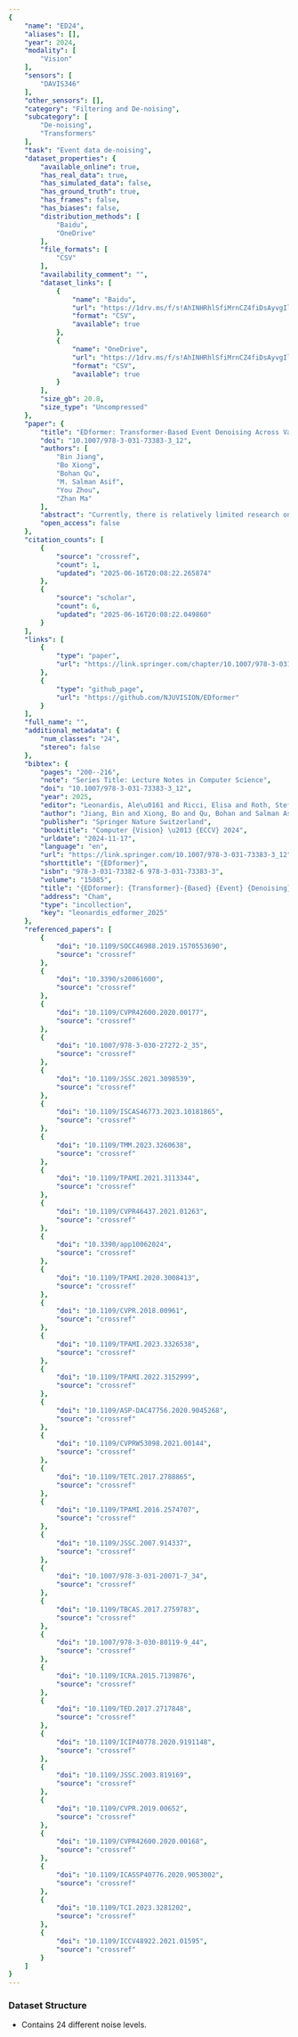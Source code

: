```yaml
---
{
    "name": "ED24",
    "aliases": [],
    "year": 2024,
    "modality": [
        "Vision"
    ],
    "sensors": [
        "DAVIS346"
    ],
    "other_sensors": [],
    "category": "Filtering and De-noising",
    "subcategory": [
        "De-noising",
        "Transformers"
    ],
    "task": "Event data de-noising",
    "dataset_properties": {
        "available_online": true,
        "has_real_data": true,
        "has_simulated_data": false,
        "has_ground_truth": true,
        "has_frames": false,
        "has_biases": false,
        "distribution_methods": [
            "Baidu",
            "OneDrive"
        ],
        "file_formats": [
            "CSV"
        ],
        "availability_comment": "",
        "dataset_links": [
            {
                "name": "Baidu",
                "url": "https://1drv.ms/f/s!AhINHRhlSfiMrnCZ4fiDsAyvgIl8?e=xTXvsw",
                "format": "CSV",
                "available": true
            },
            {
                "name": "OneDrive",
                "url": "https://1drv.ms/f/s!AhINHRhlSfiMrnCZ4fiDsAyvgIl8?e=xTXvsw",
                "format": "CSV",
                "available": true
            }
        ],
        "size_gb": 20.8,
        "size_type": "Uncompressed"
    },
    "paper": {
        "title": "EDformer: Transformer-Based Event Denoising Across Varied Noise Levels",
        "doi": "10.1007/978-3-031-73383-3_12",
        "authors": [
            "Bin Jiang",
            "Bo Xiong",
            "Bohan Qu",
            "M. Salman Asif",
            "You Zhou",
            "Zhan Ma"
        ],
        "abstract": "Currently, there is relatively limited research on the background activity noise of event cameras in different brightness conditions, and the relevant real-world datasets are extremely scarce. This limitation contributes to the lack of robustness in existing event denoising algorithms when applied in practical scenarios. This paper addresses this gap by collecting and analyzing background activity noise from the DAVIS346 event camera under different illumination conditions. We introduce the first real-world event denoising dataset, ED24, encompassing 21 noise levels and noise annotations. Furthermore, we propose EDformer, an innovative event-by-event denoising model based on transformer. This model excels in event denoising by learning the spatiotemporal correlations among events across varied noise levels. In comparison to existing denoising algorithms, the proposed EDformer achieves state-of-the-art performance in denoising accuracy, including open-source datasets and datasets captured in practical scenarios with low-light intensity requirements such as zebrafish blood vessels imaging.",
        "open_access": false
    },
    "citation_counts": [
        {
            "source": "crossref",
            "count": 1,
            "updated": "2025-06-16T20:08:22.265874"
        },
        {
            "source": "scholar",
            "count": 6,
            "updated": "2025-06-16T20:08:22.049860"
        }
    ],
    "links": [
        {
            "type": "paper",
            "url": "https://link.springer.com/chapter/10.1007/978-3-031-73383-3_12#chapter-info"
        },
        {
            "type": "github_page",
            "url": "https://github.com/NJUVISION/EDformer"
        }
    ],
    "full_name": "",
    "additional_metadata": {
        "num_classes": "24",
        "stereo": false
    },
    "bibtex": {
        "pages": "200--216",
        "note": "Series Title: Lecture Notes in Computer Science",
        "doi": "10.1007/978-3-031-73383-3_12",
        "year": 2025,
        "editor": "Leonardis, Ale\u0161 and Ricci, Elisa and Roth, Stefan and Russakovsky, Olga and Sattler, Torsten and Varol, G\u00fcl",
        "author": "Jiang, Bin and Xiong, Bo and Qu, Bohan and Salman Asif, M. and Zhou, You and Ma, Zhan",
        "publisher": "Springer Nature Switzerland",
        "booktitle": "Computer {Vision} \u2013 {ECCV} 2024",
        "urldate": "2024-11-17",
        "language": "en",
        "url": "https://link.springer.com/10.1007/978-3-031-73383-3_12",
        "shorttitle": "{EDformer}",
        "isbn": "978-3-031-73382-6 978-3-031-73383-3",
        "volume": "15085",
        "title": "{EDformer}: {Transformer}-{Based} {Event} {Denoising} {Across} {Varied} {Noise} {Levels}",
        "address": "Cham",
        "type": "incollection",
        "key": "leonardis_edformer_2025"
    },
    "referenced_papers": [
        {
            "doi": "10.1109/SOCC46988.2019.1570553690",
            "source": "crossref"
        },
        {
            "doi": "10.3390/s20061600",
            "source": "crossref"
        },
        {
            "doi": "10.1109/CVPR42600.2020.00177",
            "source": "crossref"
        },
        {
            "doi": "10.1007/978-3-030-27272-2_35",
            "source": "crossref"
        },
        {
            "doi": "10.1109/JSSC.2021.3098539",
            "source": "crossref"
        },
        {
            "doi": "10.1109/ISCAS46773.2023.10181865",
            "source": "crossref"
        },
        {
            "doi": "10.1109/TMM.2023.3260638",
            "source": "crossref"
        },
        {
            "doi": "10.1109/TPAMI.2021.3113344",
            "source": "crossref"
        },
        {
            "doi": "10.1109/CVPR46437.2021.01263",
            "source": "crossref"
        },
        {
            "doi": "10.3390/app10062024",
            "source": "crossref"
        },
        {
            "doi": "10.1109/TPAMI.2020.3008413",
            "source": "crossref"
        },
        {
            "doi": "10.1109/CVPR.2018.00961",
            "source": "crossref"
        },
        {
            "doi": "10.1109/TPAMI.2023.3326538",
            "source": "crossref"
        },
        {
            "doi": "10.1109/TPAMI.2022.3152999",
            "source": "crossref"
        },
        {
            "doi": "10.1109/ASP-DAC47756.2020.9045268",
            "source": "crossref"
        },
        {
            "doi": "10.1109/CVPRW53098.2021.00144",
            "source": "crossref"
        },
        {
            "doi": "10.1109/TETC.2017.2788865",
            "source": "crossref"
        },
        {
            "doi": "10.1109/TPAMI.2016.2574707",
            "source": "crossref"
        },
        {
            "doi": "10.1109/JSSC.2007.914337",
            "source": "crossref"
        },
        {
            "doi": "10.1007/978-3-031-20071-7_34",
            "source": "crossref"
        },
        {
            "doi": "10.1109/TBCAS.2017.2759783",
            "source": "crossref"
        },
        {
            "doi": "10.1007/978-3-030-80119-9_44",
            "source": "crossref"
        },
        {
            "doi": "10.1109/ICRA.2015.7139876",
            "source": "crossref"
        },
        {
            "doi": "10.1109/TED.2017.2717848",
            "source": "crossref"
        },
        {
            "doi": "10.1109/ICIP40778.2020.9191148",
            "source": "crossref"
        },
        {
            "doi": "10.1109/JSSC.2003.819169",
            "source": "crossref"
        },
        {
            "doi": "10.1109/CVPR.2019.00652",
            "source": "crossref"
        },
        {
            "doi": "10.1109/CVPR42600.2020.00168",
            "source": "crossref"
        },
        {
            "doi": "10.1109/ICASSP40776.2020.9053002",
            "source": "crossref"
        },
        {
            "doi": "10.1109/TCI.2023.3281202",
            "source": "crossref"
        },
        {
            "doi": "10.1109/ICCV48922.2021.01595",
            "source": "crossref"
        }
    ]
}
---
```



### Dataset Structure


- Contains 24 different noise levels.